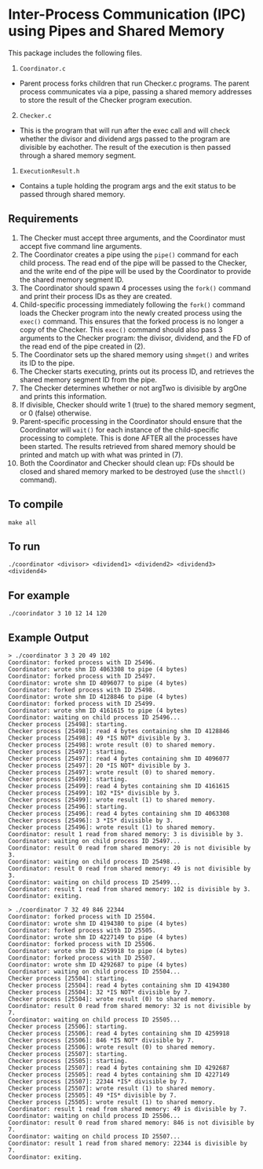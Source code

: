 # Inter-Process Communication (IPC) using Pipes and Shared Memory

This package includes the following files.

1. `Coordinator.c`
- Parent process forks children that run Checker.c programs. The parent process communicates via a pipe, passing a shared memory addresses to store the result of the Checker program execution.
2. `Checker.c`
- This is the program that will run after the exec call and will check whether the divisor and dividend args passed to the program are divisible by eachother. The result of the execution is then passed through a shared memory segment.
1. `ExecutionResult.h` 
- Contains a tuple holding the program args and the exit status to be passed through shared memory.

## Requirements
1. The Checker must accept three arguments, and the Coordinator must accept five
command line arguments.
2. The Coordinator creates a pipe using the `pipe()` command for each child process. The read
end of the pipe will be passed to the Checker, and the write end of the pipe will be used
by the Coordinator to provide the shared memory segment ID.
3. The Coordinator should spawn 4 processes using the `fork()` command and print their
process IDs as they are created.
4. Child-specific processing immediately following the `fork()` command loads the Checker
program into the newly created process using the `exec()` command. This ensures that the
forked process is no longer a copy of the Checker. This `exec()` command should also pass
3 arguments to the Checker program: the divisor, dividend, and the FD of the read end of the pipe created in (2).
5. The Coordinator sets up the shared memory using `shmget()` and writes its ID to the pipe.
6. The Checker starts executing, prints out its process ID, and retrieves the shared memory
segment ID from the pipe.
7. The Checker determines whether or not argTwo is divisible by argOne and prints this
information.
8. If divisible, Checker should write 1 (true) to the shared memory segment, or 0 (false)
otherwise.
9. Parent-specific processing in the Coordinator should ensure that the Coordinator will `wait()` for each instance of the child-specific processing to complete. This is done AFTER all the processes have been started. The results retrieved from shared memory should be printed and match up with what was printed in (7).
10. Both the Coordinator and Checker should clean up: FDs should be closed and shared
memory marked to be destroyed (use the `shmctl()` command).

## To compile
```
make all
```

## To run
```
./coordinator <divisor> <dividend1> <dividend2> <dividend3> <dividend4>
```

## For example
```
./coorindator 3 10 12 14 120
```

## Example Output
```
> ./coordinator 3 3 20 49 102
Coordinator: forked process with ID 25496.
Coordinator: wrote shm ID 4063308 to pipe (4 bytes)
Coordinator: forked process with ID 25497.
Coordinator: wrote shm ID 4096077 to pipe (4 bytes)
Coordinator: forked process with ID 25498.
Coordinator: wrote shm ID 4128846 to pipe (4 bytes)
Coordinator: forked process with ID 25499.
Coordinator: wrote shm ID 4161615 to pipe (4 bytes)
Coordinator: waiting on child process ID 25496...
Checker process [25498]: starting.
Checker process [25498]: read 4 bytes containing shm ID 4128846
Checker process [25498]: 49 *IS NOT* divisible by 3.
Checker process [25498]: wrote result (0) to shared memory.
Checker process [25497]: starting.
Checker process [25497]: read 4 bytes containing shm ID 4096077
Checker process [25497]: 20 *IS NOT* divisible by 3.
Checker process [25497]: wrote result (0) to shared memory.
Checker process [25499]: starting.
Checker process [25499]: read 4 bytes containing shm ID 4161615
Checker process [25499]: 102 *IS* divisible by 3.
Checker process [25499]: wrote result (1) to shared memory.
Checker process [25496]: starting.
Checker process [25496]: read 4 bytes containing shm ID 4063308
Checker process [25496]: 3 *IS* divisible by 3.
Checker process [25496]: wrote result (1) to shared memory.
Coordinator: result 1 read from shared memory: 3 is divisible by 3.
Coordinator: waiting on child process ID 25497...
Coordinator: result 0 read from shared memory: 20 is not divisible by 3.
Coordinator: waiting on child process ID 25498...
Coordinator: result 0 read from shared memory: 49 is not divisible by 3.
Coordinator: waiting on child process ID 25499...
Coordinator: result 1 read from shared memory: 102 is divisible by 3.
Coordinator: exiting.

> ./coordinator 7 32 49 846 22344
Coordinator: forked process with ID 25504.
Coordinator: wrote shm ID 4194380 to pipe (4 bytes)
Coordinator: forked process with ID 25505.
Coordinator: wrote shm ID 4227149 to pipe (4 bytes)
Coordinator: forked process with ID 25506.
Coordinator: wrote shm ID 4259918 to pipe (4 bytes)
Coordinator: forked process with ID 25507.
Coordinator: wrote shm ID 4292687 to pipe (4 bytes)
Coordinator: waiting on child process ID 25504...
Checker process [25504]: starting.
Checker process [25504]: read 4 bytes containing shm ID 4194380
Checker process [25504]: 32 *IS NOT* divisible by 7.
Checker process [25504]: wrote result (0) to shared memory.
Coordinator: result 0 read from shared memory: 32 is not divisible by 7.
Coordinator: waiting on child process ID 25505...
Checker process [25506]: starting.
Checker process [25506]: read 4 bytes containing shm ID 4259918
Checker process [25506]: 846 *IS NOT* divisible by 7.
Checker process [25506]: wrote result (0) to shared memory.
Checker process [25507]: starting.
Checker process [25505]: starting.
Checker process [25507]: read 4 bytes containing shm ID 4292687
Checker process [25505]: read 4 bytes containing shm ID 4227149
Checker process [25507]: 22344 *IS* divisible by 7.
Checker process [25507]: wrote result (1) to shared memory.
Checker process [25505]: 49 *IS* divisible by 7.
Checker process [25505]: wrote result (1) to shared memory.
Coordinator: result 1 read from shared memory: 49 is divisible by 7.
Coordinator: waiting on child process ID 25506...
Coordinator: result 0 read from shared memory: 846 is not divisible by 7.
Coordinator: waiting on child process ID 25507...
Coordinator: result 1 read from shared memory: 22344 is divisible by 7.
Coordinator: exiting.
```